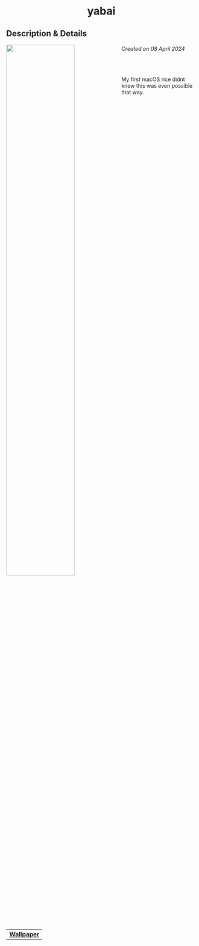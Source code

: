 <h1 align="center"> yabai </h1>
<h2> Description & Details</h2>  
<img width="60%" align="left" src="https://github.com/Haruno19/dotfiles/assets/61376940/49eab0bc-7c2f-4c2d-8770-e4579aa0c613">

<h6><i>Created on 08 April 2024</i></h6><br>
<p>
  My first macOS rice didnt knew this was even possible that way.
  
  <table><tr><td>
        <a href="https://twitter.com/javilopen/status/1765784258335895685"> <b>Wallpaper</b> </a>
  </td></tr></table>
</p>
